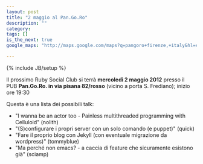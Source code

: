 ```yaml
---
layout: post
title: "2 maggio al Pan.Go.Ro"
description: ""
category: 
tags: []
is_the_next: true
google_maps: "http://maps.google.com/maps?q=pangoro+firenze,+italy&hl=en&sll=37.0625,-95.677068&sspn=52.020054,65.742188&hq=pangoro&hnear=Florence,+Tuscany,+Italy&t=m&cid=5905533116706675248&z=16&iwloc=A"

---
```

{% include JB/setup %}

Il prossimo Ruby Social Club si terrà **mercoledì 2 maggio 2012** presso il PUB **Pan.Go.Ro. in via pisana 82/rosso** (vicino a porta S. Frediano); inizio ore 19:30

Questa è una lista dei possibili talk:
* "I wanna be an actor too - Painless multithreaded programming with Celluloid" (nolith)
* "(S)configurare i propri server con un solo comando (e puppet)" (quick) 
* "Fare il proprio blog con Jekyll (con eventuale migrazione da
wordpress)" (tommyblue)
* "Ma perché non emacs? - a caccia di feature che sicuramente esistono
già" (sciamp)